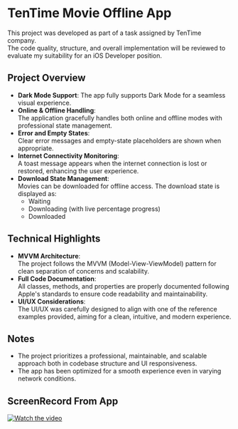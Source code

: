 # TenTime Movie Offline App

This project was developed as part of a task assigned by TenTime company.  
The code quality, structure, and overall implementation will be reviewed to evaluate my suitability for an iOS Developer position.

## Project Overview

- **Dark Mode Support**: The app fully supports Dark Mode for a seamless visual experience.
- **Online & Offline Handling**:  
  The application gracefully handles both online and offline modes with professional state management.
- **Error and Empty States**:  
  Clear error messages and empty-state placeholders are shown when appropriate.
- **Internet Connectivity Monitoring**:  
  A toast message appears when the internet connection is lost or restored, enhancing the user experience.
- **Download State Management**:  
  Movies can be downloaded for offline access. The download state is displayed as:
  - Waiting
  - Downloading (with live percentage progress)
  - Downloaded

## Technical Highlights

- **MVVM Architecture**:  
  The project follows the MVVM (Model-View-ViewModel) pattern for clean separation of concerns and scalability.
- **Full Code Documentation**:  
  All classes, methods, and properties are properly documented following Apple's standards to ensure code readability and maintainability.
- **UI/UX Considerations**:  
  The UI/UX was carefully designed to align with one of the reference examples provided, aiming for a clean, intuitive, and modern experience.

## Notes

- The project prioritizes a professional, maintainable, and scalable approach both in codebase structure and UI responsiveness.
- The app has been optimized for a smooth experience even in varying network conditions.


## ScreenRecord From App
[![Watch the video](https://img.youtube.com/vi/xfI4LnNbCMA/hqdefault.jpg)](https://www.youtube.com/watch?v=xfI4LnNbCMA)

